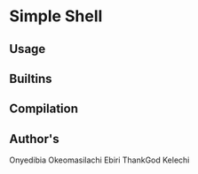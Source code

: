 # Simple Shell
## Usage
## Builtins
## Compilation 
## Author's
Onyedibia Okeomasilachi
Ebiri ThankGod Kelechi 
